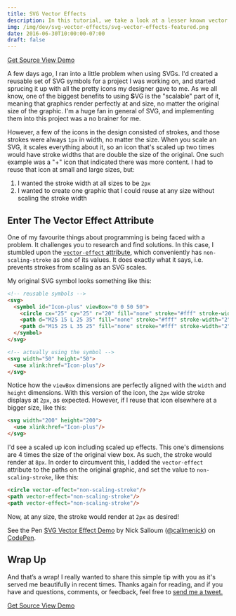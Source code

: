 ```yaml
---
title: SVG Vector Effects
description: In this tutorial, we take a look at a lesser known vector effect SVG attribute that helps us scale SVGs without scaling their strokes.
img: /img/dev/svg-vector-effects/svg-vector-effects-featured.png
date: 2016-06-30T10:00:00-07:00
draft: false
---
```


<div class="ButtonGroup ButtonGroup--gutter-md ButtonGroup--align-center">
  <a href="https://codepen.io/callmenick/pen/jryOjN" class="Button Button--display-inlineBlock Button--appearance-secondary Button--size-sm">
    Get Source
  </a>
  <a href="https://codepen.io/callmenick/full/jryOjN" class="Button Button--display-inlineBlock Button--appearance-secondary Button--size-sm">
    View Demo
  </a>
</div>

A few days ago, I ran into a little problem when using SVGs. I'd created a reusable set of SVG symbols for a project I was working on, and started sprucing it up with all the pretty icons my designer gave to me. As we all know, one of the biggest benefits to using **S**VG is the "scalable" part of it, meaning that graphics render perfectly at and size, no matter the original size of the graphic. I'm a huge fan in general of SVG, and implementing them into this project was a no brainer for me.

However, a few of the icons in the design consisted of strokes, and those strokes were always `1px` in width, no matter the size. When you scale an SVG, it scales everything about it, so an icon that's scaled up two times would have stroke widths that are double the size of the original. One such example was a "+" icon that indicated there was more content. I had to reuse that icon at small and large sizes, but:

1. I wanted the stroke width at all sizes to be `2px`
1. I wanted to create one graphic that I could reuse at any size without scaling the stroke width

## Enter The Vector Effect Attribute

One of my favourite things about programming is being faced with a problem. It challenges you to research and find solutions. In this case, I stumbled upon the [`vector-effect` attribute](https://web.archive.org/web/20170727101027/https://www.w3.org/TR/SVGTiny12/painting.html#VectorEffectProperty), which conveniently has `non-scaling-stroke` as one of its values. It does exactly what it says, i.e. prevents strokes from scaling as an SVG scales.

My original SVG symbol looks something like this:

```html
<!-- reusable symbols -->
<svg>
  <symbol id="Icon-plus" viewBox="0 0 50 50">
    <circle cx="25" cy="25" r="20" fill="none" stroke="#fff" stroke-width="2"/>
    <path d="M25 15 L 25 35" fill="none" stroke="#fff" stroke-width="2" stroke-linecap="round"/>
    <path d="M15 25 L 35 25" fill="none" stroke="#fff" stroke-width="2" stroke-linecap="round"/>
  </symbol>
</svg>

<!-- actually using the symbol -->
<svg width="50" height="50">
  <use xlink:href="Icon-plus"/>
</svg>
```

Notice how the `viewBox` dimensions are perfectly aligned with the `width` and `height` dimensions. With this version of the icon, the `2px` wide stroke displays at `2px`, as expected. However, if I reuse that icon elsewhere at a bigger size, like this:

```html
<svg width="200" height="200">
  <use xlink:href="Icon-plus"/>
</svg>
```

I'd see a scaled up icon including scaled up effects. This one's dimensions are 4 times the size of the original view box. As such, the stroke would render at `8px`. In order to circumvent this, I added the `vector-effect` attribute to the paths on the original graphic, and set the value to `non-scaling-stroke`, like this:

```html
<circle vector-effect="non-scaling-stroke"/>
<path vector-effect="non-scaling-stroke"/>
<path vector-effect="non-scaling-stroke"/>
```

Now, at any size, the stroke would render at `2px` as desired!

<p data-height="400" data-theme-id="light" data-slug-hash="jryOjN" data-default-tab="result" data-user="callmenick" data-embed-version="2" data-pen-title="SVG Vector Effect Demo" data-preview="true" class="codepen">See the Pen <a href="https://codepen.io/callmenick/pen/jryOjN/">SVG Vector Effect Demo</a> by Nick Salloum (<a href="https://codepen.io/callmenick">@callmenick</a>) on <a href="https://codepen.io">CodePen</a>.</p>
<script async src="https://static.codepen.io/assets/embed/ei.js"></script>

## Wrap Up

And that’s a wrap! I really wanted to share this simple tip with you as it's served me beautifully in recent times. Thanks again for reading, and if you have and questions, comments, or feedback, feel free to <a href="http://twitter.com/home?status=@nicksalloum_ I got a question for you!" target="_blank">send me a tweet.</a>

<div class="ButtonGroup ButtonGroup--gutter-md ButtonGroup--align-center">
  <a href="https://codepen.io/callmenick/pen/jryOjN" class="Button Button--display-inlineBlock Button--appearance-secondary Button--size-sm">
    Get Source
  </a>
  <a href="https://codepen.io/callmenick/full/jryOjN" class="Button Button--display-inlineBlock Button--appearance-secondary Button--size-sm">
    View Demo
  </a>
</div>
